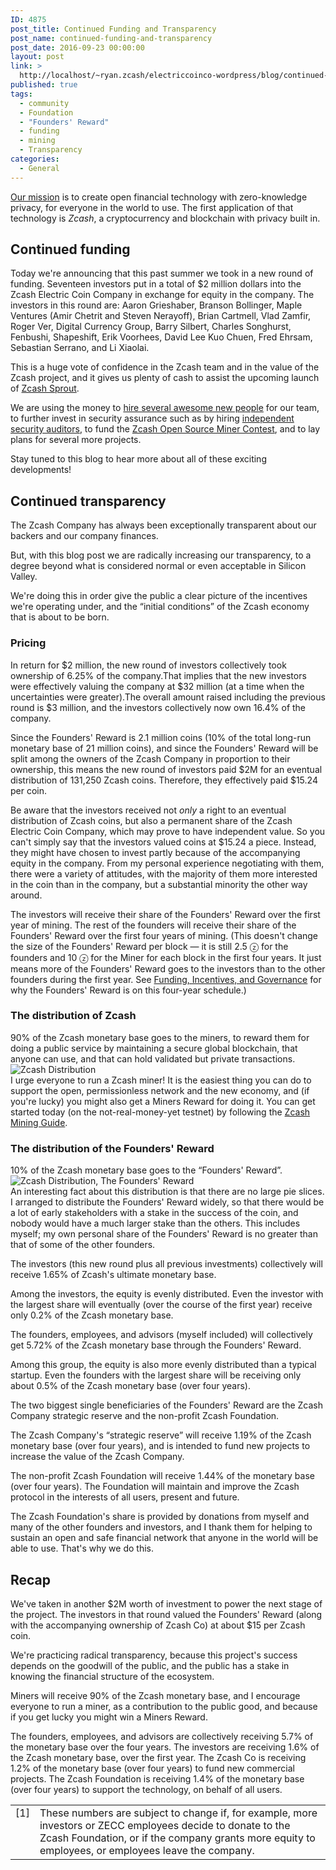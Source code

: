 ```yaml
---
ID: 4875
post_title: Continued Funding and Transparency
post_name: continued-funding-and-transparency
post_date: 2016-09-23 00:00:00
layout: post
link: >
  http://localhost/~ryan.zcash/electriccoinco-wordpress/blog/continued-funding-and-transparency/
published: true
tags:
  - community
  - Foundation
  - "Founders' Reward"
  - funding
  - mining
  - Transparency
categories:
  - General
---
```

<a class="reference external" href="/blog/helloworld/">Our mission</a> is to create open financial technology with zero-knowledge privacy, for everyone in the world to use. The first application of that technology is <em>Zcash</em>, a cryptocurrency and blockchain with privacy built in.
<div id="continued-funding" class="section">
<h2>Continued funding</h2>
Today we're announcing that this past summer we took in a new round of funding. Seventeen investors put in a total of $2 million dollars into the Zcash Electric Coin Company in exchange for equity in the company. The investors in this round are: Aaron Grieshaber, Branson Bollinger, Maple Ventures (Amir Chetrit and Steven Nerayoff), Brian Cartmell, Vlad Zamfir, Roger Ver, Digital Currency Group, Barry Silbert, Charles Songhurst, Fenbushi, Shapeshift, Erik Voorhees, David Lee Kuo Chuen, Fred Ehrsam, Sebastian Serrano, and Li Xiaolai.

This is a huge vote of confidence in the Zcash team and in the value of the Zcash project, and it gives us plenty of cash to assist the upcoming launch of <a class="reference external" href="/blog/sprout-roadmap/">Zcash Sprout</a>.

We are using the money to <a class="reference external" href="/blog/september-2016-new-hire-post/">hire several awesome new people</a> for our team, to further invest in security assurance such as by hiring <a class="reference external" href="/blog/auditing-zcash/">independent security auditors</a>, to fund the <a class="reference external" href="http://zcashminers.org/">Zcash Open Source Miner Contest</a>, and to lay plans for several more projects.

Stay tuned to this blog to hear more about all of these exciting developments!

</div>
<div id="continued-transparency" class="section">
<h2>Continued transparency</h2>
The Zcash Company has always been exceptionally transparent about our backers and our company finances.

But, with this blog post we are radically increasing our transparency, to a degree beyond what is considered normal or even acceptable in Silicon Valley.

We're doing this in order give the public a clear picture of the incentives we're operating under, and the “initial conditions” of the Zcash economy that is about to be born.
<div id="pricing" class="section">
<h3>Pricing</h3>
In return for $2 million, the new round of investors collectively took ownership of 6.25% of the company.That implies that the new investors were effectively valuing the company at $32 million (at a time when the uncertainties were greater).The overall amount raised including the previous round is $3 million, and the investors collectively now own 16.4% of the company.

Since the Founders' Reward is 2.1 million coins (10% of the total long-run monetary base of 21 million coins), and since the Founders' Reward will be split among the owners of the Zcash Company in proportion to their ownership, this means the new round of investors paid $2M for an eventual distribution of 131,250 Zcash coins. Therefore, they effectively paid $15.24 per coin.

Be aware that the investors received not <em>only</em> a right to an eventual distribution of Zcash coins, but also a permanent share of the Zcash Electric Coin Company, which may prove to have independent value. So you can't simply say that the investors valued coins at $15.24 a piece. Instead, they might have chosen to invest partly because of the accompanying equity in the company. From my personal experience negotiating with them, there were a variety of attitudes, with the majority of them more interested in the coin than in the company, but a substantial minority the other way around.

The investors will receive their share of the Founders' Reward over the first year of mining. The rest of the founders will receive their share of the Founders' Reward over the first four years of mining. (This doesn't change the size of the Founders' Reward per block — it is still 2.5 ⓩ for the founders and 10 ⓩ for the Miner for each block in the first four years. It just means more of the Founders' Reward goes to the investors than to the other founders during the first year. See <a class="reference external" href="/blog/funding/">Funding, Incentives, and Governance</a> for why the Founders' Reward is on this four-year schedule.)

</div>
<div id="the-distribution-of-zcash" class="section">
<h3>The distribution of Zcash</h3>
90% of the Zcash monetary base goes to the miners, to reward them for doing a public service by maintaining a secure global blockchain, that anyone can use, and that can hold validated but private transactions.
<div class="figure align-center" style="width: 75%;"><img class="zecc-blog-inline-image" src="/wp-content/uploads/2016/09/founders-reward-1-v3.png" alt="Zcash Distribution"></div>
I urge everyone to run a Zcash miner! It is the easiest thing you can do to support the open, permissionless network and the new economy, and (if you're lucky) you might also get a Miners Reward for doing it. You can get started today (on the not-real-money-yet testnet) by following the <a class="reference external" href="https://zcash.readthedocs.io/en/latest/rtd_pages/zcash_mining_guide.html">Zcash Mining Guide</a>.

</div>
<div id="the-distribution-of-the-founders-reward" class="section">
<h3>The distribution of the Founders' Reward</h3>
10% of the Zcash monetary base goes to the “Founders' Reward”.
<div class="figure align-center" style="width: 75%;"><img class="zecc-blog-inline-image" src="/wp-content/uploads/2016/09/founders-reward-2-v7.png" alt="Zcash Distribution, The Founders' Reward"></div>
An interesting fact about this distribution is that there are no large pie slices. I arranged to distribute the Founders' Reward widely, so that there would be a lot of early stakeholders with a stake in the success of the coin, and nobody would have a much larger stake than the others. This includes myself; my own personal share of the Founders' Reward is no greater than that of some of the other founders.

The investors (this new round plus all previous investments) collectively will receive 1.65% of Zcash's ultimate monetary base.

Among the investors, the equity is evenly distributed. Even the investor with the largest share will eventually (over the course of the first year) receive only 0.2% of the Zcash monetary base.

The founders, employees, and advisors (myself included) will collectively get 5.72% of the Zcash monetary base through the Founders' Reward.

Among this group, the equity is also more evenly distributed than a typical startup. Even the founders with the largest share will be receiving only about 0.5% of the Zcash monetary base (over four years).

The two biggest single beneficiaries of the Founders' Reward are the Zcash Company strategic reserve and the non-profit Zcash Foundation.

The Zcash Company's “strategic reserve” will receive 1.19% of the Zcash monetary base (over four years), and is intended to fund new projects to increase the value of the Zcash Company.

The non-profit Zcash Foundation will receive 1.44% of the monetary base (over four years). The Foundation will maintain and improve the Zcash protocol in the interests of all users, present and future.

The Zcash Foundation's share is provided by donations from myself and many of the other founders and investors, and I thank them for helping to sustain an open and safe financial network that anyone in the world will be able to use. That's why we do this.

</div>
</div>
<div id="recap" class="section">
<h2>Recap</h2>
We've taken in another $2M worth of investment to power the next stage of the project. The investors in that round valued the Founders' Reward (along with the accompanying ownership of Zcash Co) at about $15 per Zcash coin.

We're practicing radical transparency, because this project's success depends on the goodwill of the public, and the public has a stake in knowing the financial structure of the ecosystem.

Miners will receive 90% of the Zcash monetary base, and I encourage everyone to run a miner, as a contribution to the public good, and because if you get lucky you might win a Miners Reward.

The founders, employees, and advisors are collectively receiving 5.7% of the monetary base over the four years. The investors are receiving 1.6% of the Zcash monetary base, over the first year. The Zcash Co is receiving 1.2% of the monetary base (over four years) to fund new commercial projects. The Zcash Foundation is receiving 1.4% of the monetary base (over four years) to support the technology, on behalf of all users.
<table id="id1" class="docutils footnote" frame="void" rules="none">
<colgroup>
<col class="label">
<col></colgroup>
<tbody valign="top">
<tr>
<td class="label">[1]</td>
<td>These numbers are subject to change if, for example, more investors or ZECC employees decide to donate to the Zcash Foundation, or if the company grants more equity to employees, or employees leave the company.</td>
</tr>
</tbody>
</table>
</div>